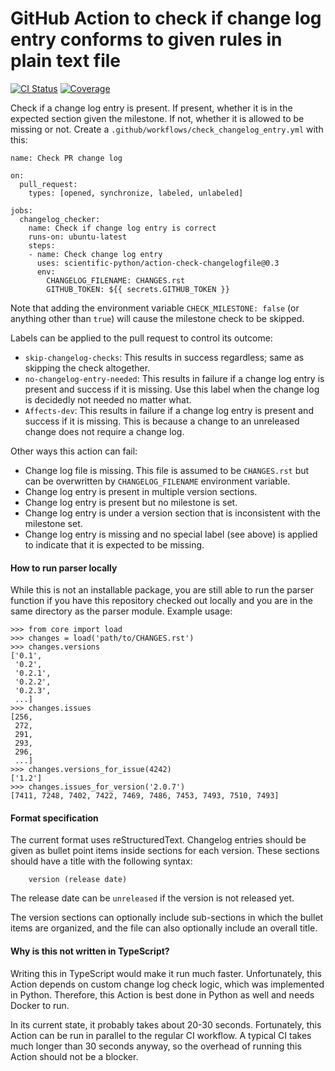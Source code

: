 # GitHub Action to check if change log entry conforms to given rules in plain text file

[![CI Status](https://github.com/scientific-python/action-check-changelogfile/workflows/CI/badge.svg)](https://github.com/scientific-python/action-check-changelogfile/actions) [![Coverage](https://codecov.io/gh/scientific-python/action-check-changelogfile/branch/main/graph/badge.svg)](https://codecov.io/gh/scientific-python/action-check-changelogfile)

Check if a change log entry is present. If present, whether it is in the
expected section given the milestone. If not, whether it is allowed to
be missing or not. Create a `.github/workflows/check_changelog_entry.yml`
with this:

```
name: Check PR change log

on:
  pull_request:
    types: [opened, synchronize, labeled, unlabeled]

jobs:
  changelog_checker:
    name: Check if change log entry is correct
    runs-on: ubuntu-latest
    steps:
    - name: Check change log entry
      uses: scientific-python/action-check-changelogfile@0.3
      env:
        CHANGELOG_FILENAME: CHANGES.rst
        GITHUB_TOKEN: ${{ secrets.GITHUB_TOKEN }}
```

Note that adding the environment variable `CHECK_MILESTONE: false` (or anything other than `true`)
will cause the milestone check to be skipped.

Labels can be applied to the pull request to control its outcome:

* `skip-changelog-checks`: This results in success regardless; same as
  skipping the check altogether.
* `no-changelog-entry-needed`: This results in failure if a change log entry
  is present and success if it is missing. Use this label when the change log
  is decidedly not needed no matter what.
* `Affects-dev`: This results in failure if a change log entry is present and
  success if it is missing. This is because a change to an unreleased change
  does not require a change log.

Other ways this action can fail:

* Change log file is missing. This file is assumed to be `CHANGES.rst` but
  can be overwritten by `CHANGELOG_FILENAME` environment variable.
* Change log entry is present in multiple version sections.
* Change log entry is present but no milestone is set.
* Change log entry is under a version section that is inconsistent with the
  milestone set.
* Change log entry is missing and no special label (see above) is applied to
  indicate that it is expected to be missing.

#### How to run parser locally

While this is not an installable package, you are still able to run the parser
function if you have this repository checked out locally and you are in the
same directory as the parser module. Example usage:

```
>>> from core import load
>>> changes = load('path/to/CHANGES.rst')
>>> changes.versions
['0.1',
 '0.2',
 '0.2.1',
 '0.2.2',
 '0.2.3',
 ...]
>>> changes.issues
[256,
 272,
 291,
 293,
 296,
 ...]
>>> changes.versions_for_issue(4242)
['1.2']
>>> changes.issues_for_version('2.0.7')
[7411, 7248, 7402, 7422, 7469, 7486, 7453, 7493, 7510, 7493]
```

#### Format specification

The current format uses reStructuredText. Changelog entries should be given as
bullet point items inside sections for each version. These sections should have
a title with the following syntax:

```
    version (release date)
```

The release date can be `unreleased` if the version is not released yet.

The version sections can optionally include sub-sections in which the bullet
items are organized, and the file can also optionally include an overall title.

#### Why is this not written in TypeScript?

Writing this in TypeScript would make it run much faster. Unfortunately,
this Action depends on custom change log check logic, which was implemented in
Python. Therefore, this Action is best done in Python as well and needs
Docker to run.

In its current state, it probably takes about 20-30 seconds.
Fortunately, this Action can be run in parallel to the regular CI
workflow. A typical CI takes much longer than 30 seconds anyway,
so the overhead of running this Action should not be a blocker.
